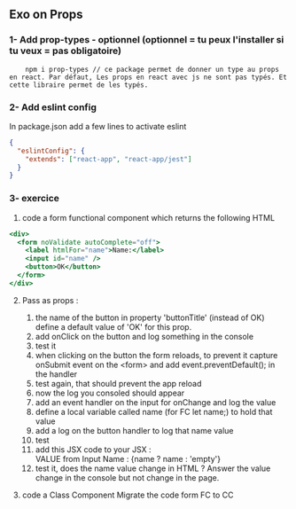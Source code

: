 ## Exo on Props

### 1- Add prop-types - optionnel (optionnel = tu peux l'installer si tu veux = pas obligatoire)

        npm i prop-types // ce package permet de donner un type au props en react. Par défaut, Les props en react avec js ne sont pas typés. Et cette libraire permet de les typés.

### 2- Add eslint config

In package.json add a few lines to activate eslint

```json
{
  "eslintConfig": {
    "extends": ["react-app", "react-app/jest"]
  }
}
```

### 3- exercice

1. code a form functional component which returns the following HTML

```jsx
<div>
  <form noValidate autoComplete="off">
    <label htmlFor="name">Name:</label>
    <input id="name" />
    <button>OK</button>
  </form>
</div>
```

2. Pass as props :

   1. the name of the button in property 'buttonTitle' (instead of OK) define a default value of 'OK' for this prop.
   1. add onClick on the button and log something in the console
   1. test it
   1. when clicking on the button the form reloads, to prevent it capture onSubmit event on the &lt;form> and add event.preventDefault(); in the handler
   1. test again, that should prevent the app reload
   1. now the log you consoled should appear
   1. add an event handler on the input for onChange and log the value
   1. define a local variable called name (for FC let name;) to hold that value
   1. add a log on the button handler to log that name value
   1. test
   1. add this JSX code to your JSX : <div>VALUE from Input Name : {name ? name : 'empty'}</div>
   1. test it, does the name value change in HTML ?  Answer the value change in the console but not change in the page.

3. code a Class Component Migrate the code form FC to CC
